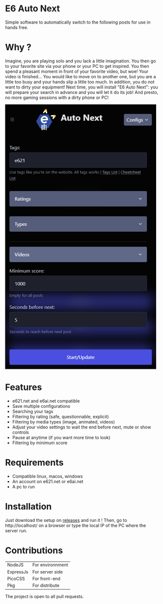 # E6 Auto Next
Simple software to automatically switch to the following posts for use in hands free.

# Why ?
Imagine, you are playing solo and you lack a little imagination. You then go to your favorite site via your phone or your PC to get inspired. You then spend a pleasant moment in front of your favorite video, but woe! Your video is finished... You would like to move on to another one, but you are a little too busy and your hands slip a little too much. In addition, you do not want to dirty your equipment! Next time, you will install "E6 Auto Next": you will prepare your search in advance and you will let it do its job! And presto, no more gaming sessions with a dirty phone or PC!

![Screenshot](docs/screenshots/screenshot_2.png "E6AutoNext Mobile View")

# Features
- e621.net and e6ai.net compatible
- Save multiple configurations
- Searching your tags
- Filtering by rating (safe, questionnable, explicit)
- Filtering by media types (image, animated, videos)
- Adjust your video settings to wait the end before next, mute or show controls
- Pause at anytime (if you want more time to look)
- Filtering by minimum score

# Requirements
- Compatible linux, macos, windows
- An account on e621.net or e6ai.net
- A pc to run

# Installation
Just download the setup on [releases](https://github.com/thefufux/e6AutoNext/releases) and run it !
Then, go to http://localhost/ on a browser or type the local IP of the PC where the server run.

# Contributions
 |||
 |-|-|
 | NodeJS | For environnment |
 | ExpressJs | For server side |
 | PicoCSS | For front-end |
 | Pkg | For distribute |

 The project is open to all pull requests.